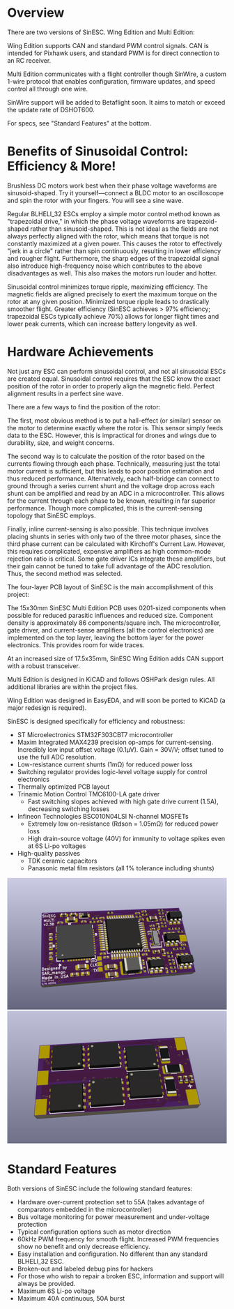 # Overview
There are two versions of SinESC. Wing Edition and Multi Edition:

Wing Edition supports CAN and standard PWM control signals. CAN is intended for Pixhawk users, and standard PWM is for direct connection to an RC receiver.

Multi Edition communicates with a flight controller though SinWire, a custom 1-wire protocol that enables configuration, firmware updates, and speed control all through one wire.

SinWire support will be added to Betaflight soon. It aims to match or exceed the update rate of DSHOT600.

For specs, see "Standard Features" at the bottom.
# Benefits of Sinusoidal Control: Efficiency & More!
Brushless DC motors work best when their phase voltage waveforms are sinusoid-shaped. Try it yourself—connect a BLDC motor to an oscilloscope and spin the rotor with your fingers. You will see a sine wave. 

Regular BLHELI_32 ESCs employ a simple motor control method known as "trapezoidal drive," in which the phase voltage waveforms are trapezoid-shaped rather than sinusoid-shaped. This is not ideal as the fields are not always perfectly aligned with the rotor, which means that torque is not constantly maximized at a given power. This causes the rotor to effectively "jerk in a circle" rather than spin continuously, resulting in lower efficiency and rougher flight. Furthermore, the sharp edges of the trapezoidal signal also introduce high-frequency noise which contributes to the above disadvantages as well. This also makes the motors run louder and hotter.

Sinusoidal control minimizes torque ripple, maximizing efficiency. The magnetic fields are aligned precisely to exert the maximum torque on the rotor at any given position. Minimized torque ripple leads to drastically smoother flight. Greater efficiency (SinESC achieves > 97% efficiency; trapezoidal ESCs typically achieve 70%) allows for longer flight times and lower peak currents, which can increase battery longevity as well.
# Hardware Achievements
Not just any ESC can perform sinusoidal control, and not all sinusoidal ESCs are created equal. Sinusoidal control requires that the ESC know the exact position of the rotor in order to properly align the magnetic field. Perfect alignment results in a perfect sine wave.

There are a few ways to find the position of the rotor:

The first, most obvious method is to put a hall-effect (or similar) sensor on the motor to determine exactly where the rotor is. This sensor simply feeds data to the ESC. However, this is impractical for drones and wings due to durability, size, and weight concerns.

The second way is to calculate the position of the rotor based on the currents flowing through each phase. Technically, measuring just the total motor current is sufficient, but this leads to poor position estimation and thus reduced performance. Alternatively, each half-bridge can connect to ground through a series current shunt and the voltage drop across each shunt can be amplified and read by an ADC in a microcontroller. This allows for the current through each phase to be known, resulting in far superior performance. Though more complicated, this is the current-sensing topology that SinESC employs.

Finally, inline current-sensing is also possible. This technique involves placing shunts in series with only two of the three motor phases, since the third phase current can be calculated with Kirchoff's Current Law. However, this requires complicated, expensive amplifiers as high common-mode rejection ratio is critical. Some gate driver ICs integrate these amplifiers, but their gain cannot be tuned to take full advantage of the ADC resolution. Thus, the second method was selected.

The four-layer PCB layout of SinESC is the main accomplishment of this project:

The 15x30mm SinESC Multi Edition PCB uses 0201-sized components when possible for reduced parasitic influences and reduced size. Component density is approximately 86 components/square inch. The microcontroller, gate driver, and current-sense amplifiers (all the control electronics) are implemented on the top layer, leaving the bottom layer for the power electronics. This provides room for wide traces.

At an increased size of 17.5x35mm, SinESC Wing Edition adds CAN support with a robust transceiver.

Multi Edition is designed in KiCAD and follows OSHPark design rules. All additional libraries are within the project files.

Wing Edition was designed in EasyEDA, and will soon be ported to KiCAD (a major redesign is required).

SinESC is designed specifically for efficiency and robustness:

- ST Microelectronics STM32F303CBT7 microcontroller
- Maxim Integrated MAX4239 precision op-amps for current-sensing. Incredibly low input offset voltage (0.1µV). Gain = 30V/V; offset tuned to use the full ADC resolution.
- Low-resistance current shunts (1mΩ) for reduced power loss
- Switching regulator provides logic-level voltage supply for control electronics
- Thermally optimized PCB layout
- Trinamic Motion Control TMC6100-LA gate driver
  - Fast switching slopes achieved with high gate drive current (1.5A), decreasing switching losses
- Infineon Technologies BSC010N04LSI N-channel MOSFETs
  - Extremely low on-resistance (Rdson = 1.05mΩ) for reduced power loss
  - High drain-source voltage (40V) for immunity to voltage spikes even at 6S Li-po voltages
- High-quality passives
  - TDK ceramic capacitors
  - Panasonic metal film resistors (all 1% tolerance including shunts)

![Multi Edition Top Layer](https://github.com/SAR-mango/SinESC/blob/master/Multi%20Edition/1.0A/SinESC-Multi-1.0A/Exported%20Files/3D%20Render%20Front.jpg)
![Multi Edition Bottom Layer](https://github.com/SAR-mango/SinESC/blob/master/Multi%20Edition/1.0A/SinESC-Multi-1.0A/Exported%20Files/3D%20Render%20Back.jpg)
# Standard Features
Both versions of SinESC include the following standard features:

- Hardware over-current protection set to 55A (takes advantage of comparators embedded in the microcontroller)
- Bus voltage monitoring for power measurement and under-voltage protection
- Typical configuration options such as motor direction
- 60kHz PWM frequency for smooth flight. Increased PWM frequencies show no benefit and only decrease efficiency.
- Easy installation and configuration. No different than any standard BLHELI_32 ESC.
- Broken-out and labeled debug pins for hackers
- For those who wish to repair a broken ESC, information and support will always be provided.
- Maximum 6S Li-po voltage
- Maximum 40A continuous, 50A burst
